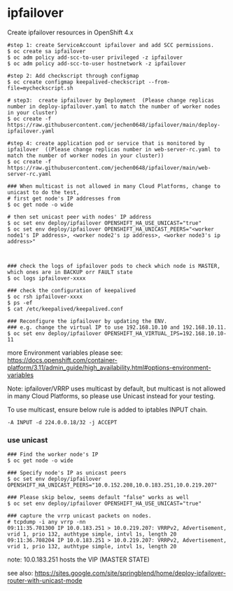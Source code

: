 # ipfailover

Create ipfailover resources in OpenShift 4.x

```
#step 1: create ServiceAccount ipfailover and add SCC permissions.
$ oc create sa ipfailover
$ oc adm policy add-scc-to-user privileged -z ipfailover
$ oc adm policy add-scc-to-user hostnetwork -z ipfailover

#step 2: Add checkscript through configmap
$ oc create configmap keepalived-checkscript --from-file=mycheckscript.sh

# step3:  create ipfailover by Deployment  (Please change replicas number in deploy-ipfailover.yaml to match the number of worker nodes in your cluster)
$ oc create -f https://raw.githubusercontent.com/jechen0648/ipfailover/main/deploy-ipfailover.yaml

#step 4: create application pod or service that is monitored by ipfailover  ((Please change replicas number in web-server-rc.yaml to match the number of worker nodes in your cluster))
$ oc create -f https://raw.githubusercontent.com/jechen0648/ipfailover/main/web-server-rc.yaml

### When multicast is not allowed in many Cloud Platforms, change to unicast to do the test, 
# first get node's IP addresses from 
$ oc get node -o wide

# then set unicast peer with nodes' IP address
$ oc set env deploy/ipfailover OPENSHIFT_HA_USE_UNICAST="true"
$ oc set env deploy/ipfailover OPENSHIFT_HA_UNICAST_PEERS="<worker node1's IP address>, <worker node2's ip address>, <worker node3's ip address>"



### check the logs of ipfailover pods to check which node is MASTER, which ones are in BACKUP orr FAULT state
$ oc logs ipfailover-xxxx

### check the configuration of keepalived
$ oc rsh ipfailover-xxxx
$ ps -ef
$ cat /etc/keepalived/keepalived.conf

### Reconfigure the ipfailover by updating the ENV. 
### e.g. change the virtual IP to use 192.168.10.10 and 192.168.10.11. 
$ oc set env deploy/ipfailover OPENSHIFT_HA_VIRTUAL_IPS=192.168.10.10-11

```

more Environment variables please see:
https://docs.openshift.com/container-platform/3.11/admin_guide/high_availability.html#options-environment-variables


Note: ipfailover/VRRP uses multicast by default, but multicast is not allowed in many Cloud Platforms, so please use Unicast instead for your testing.

To use multicast, ensure below rule is added to iptables INPUT chain.
```
-A INPUT -d 224.0.0.18/32 -j ACCEPT
```

### use unicast

```
### Find the worker node's IP
$ oc get node -o wide

### Specify node's IP as unicast peers
$ oc set env deploy/ipfailover OPENSHIFT_HA_UNICAST_PEERS="10.0.152.208,10.0.183.251,10.0.219.207"

### Please skip below, seems default "false" works as well
$ oc set env deploy/ipfailover OPENSHIFT_HA_USE_UNICAST="true"                                         

### capture the vrrp unicast packets on nodes.
# tcpdump -i any vrrp -nn
09:11:35.701300 IP 10.0.183.251 > 10.0.219.207: VRRPv2, Advertisement, vrid 1, prio 132, authtype simple, intvl 1s, length 20
09:11:36.708204 IP 10.0.183.251 > 10.0.219.207: VRRPv2, Advertisement, vrid 1, prio 132, authtype simple, intvl 1s, length 20
```

note: 10.0.183.251 hosts the VIP (MASTER STATE)


see also: https://sites.google.com/site/springblend/home/deploy-ipfailover-router-with-unicast-mode

